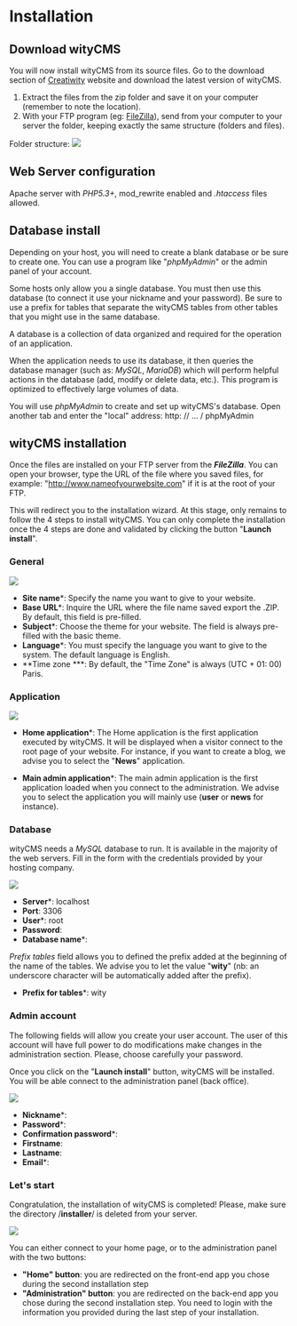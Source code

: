 # Installation

## Download wityCMS

You will now install wityCMS from its source files. 
Go to the download section of [Creatiwity](https://www.creatiwity.net) website and download the latest version of wityCMS.

1. Extract the files from the zip folder and save it on your computer (remember to note the location).
2. With your FTP program (eg: [FileZilla](https://filezilla-project.org/)), send from your computer to your server the folder, keeping exactly the same structure (folders and files).

Folder structure:
![](folders-01.png)

## Web Server configuration

Apache server with *PHP5.3+*, mod_rewrite enabled and *.htaccess* files allowed.

## Database install

Depending on your host, you will need to create a blank database or be sure to create one. You can use a program like "*phpMyAdmin*" or the admin panel of your account.

Some hosts only allow you a single database. You must then use this database (to connect it use your nickname and your password). Be sure to use a prefix for tables that separate the wityCMS tables from other tables that you might use in the same database.

A database is a collection of data organized and required for the operation of an application.

When the application needs to use its database, it then queries the database manager (such as: *MySQL*, *MariaDB*) which will perform helpful actions in the database (add, modify or delete data, etc.). This program is optimized to effectively large volumes of data.

You will use *phpMyAdmin* to create and set up wityCMS's database.
Open another tab and enter the "local" address: http: // ... / phpMyAdmin

## wityCMS installation

Once the files are installed on your FTP server from the ***FileZilla***. You can open your browser, type the URL of the file where you saved files, for example: "http://www.nameofyourwebsite.com" if it is at the root of your FTP.

This will redirect you to the installation wizard. At this stage, only remains to follow the 4 steps to install wityCMS. You can only complete the installation once the 4 steps are done and validated by clicking the button "**Launch install**".

### General
![](installer-01.png)

* **Site name***: Specify the name you want to give to your website.
* **Base URL***: Inquire the URL where the file name saved export the .ZIP. By default, this field is pre-filled.
* **Subject***: Choose the theme for your website. The field is always pre-filled with the basic theme.
* **Language***: You must specify the language you want to give to the system. The default language is English.
* **Time zone ***: By default, the "Time Zone" is always (UTC + 01: 00) Paris.

### Application
![](installer-02.png)

* **Home application***: The Home application is the first application executed by wityCMS. It will be displayed when a visitor connect to the root page of your website. For instance, if you want to create a blog, we advise you to select the "**News**" application.

* **Main admin application***: The main admin application is the first application loaded when you connect to the administration. We advise you to select the application you will mainly use (**user** or **news** for instance).

### Database

wityCMS needs a *MySQL* database to run. It is available in the majority of the web servers. Fill in the form with the credentials provided by your hosting company.

![](installer-03.png)

* **Server***: localhost
* **Port**: 3306
* **User***: root
* **Password**: 
* **Database name***:

*Prefix tables* field allows you to defined the prefix added at the beginning of the name of the tables. We advise you to let the value "**wity**" (nb: an underscore character will be automatically added after the prefix). 

* **Prefix for tables***: wity

### Admin account

The following fields will allow you create your user account. The user of this account will have full power to do modifications make changes in the administration section. Please, choose carefully your password.

Once you click on the "**Launch install**" button, wityCMS will be installed. You will be able connect to the administration panel (back office).

![](installer-04.png)

* **Nickname***:
* **Password***:
* **Confirmation password***:
* **Firstname**: 
* **Lastname**:
* **Email***:

### Let's start 

Congratulation, the installation of wityCMS is completed! Please, make sure the directory /**installer**/ is deleted from your server.

![](installer-05.png)

You can either connect to your home page, or to the administration panel with the two buttons:
* **"Home" button**: you are redirected on the front-end app you chose during the second installation step
* **"Administration" button**: you are redirected on the back-end app you chose during the second installation step. You need to login with the information you provided during the last step of your installation. 
